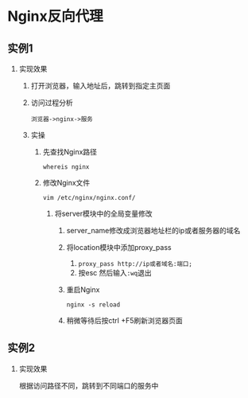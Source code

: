 # Nginx反向代理

## 实例1

1. 实现效果

   1. 打开浏览器，输入地址后，跳转到指定主页面

   2. 访问过程分析

      `浏览器->nginx->服务`

   3. 实操

      1. 先查找Nginx路径

         `whereis nginx`

      2. 修改Nginx文件

         `vim /etc/nginx/nginx.conf/`

         1. 将server模块中的全局变量修改

            1. server_name修改成浏览器地址栏的ip或者服务器的域名

            2. 将location模块中添加proxy_pass

               1. `proxy_pass http://ip或者域名:端口;`
               2. 按esc 然后输入`:wq`退出

            3. 重启Nginx

               `nginx -s reload`

            4. 稍微等待后按ctrl +F5刷新浏览器页面

## 实例2

1. 实现效果

   根据访问路径不同，跳转到不同端口的服务中
